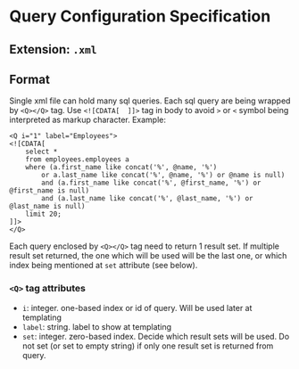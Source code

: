 # Query Configuration Specification
## Extension: `.xml`
## Format

Single xml file can hold many sql queries. Each sql query are being wrapped by `<Q></Q>` tag. Use `<![CDATA[  ]]>` tag in body to avoid `>` or `<` symbol being interpreted as markup character. Example:

    <Q i="1" label="Employees">
    <![CDATA[
        select *
        from employees.employees a
        where (a.first_name like concat('%', @name, '%')
            or a.last_name like concat('%', @name, '%') or @name is null)
            and (a.first_name like concat('%', @first_name, '%') or @first_name is null)
            and (a.last_name like concat('%', @last_name, '%') or @last_name is null)
        limit 20;
    ]]>
    </Q>

Each query enclosed by `<Q></Q>` tag need to return 1 result set. If multiple result set returned, the one which will be used will be the last one, or which index being mentioned at `set` attribute (see below).

### `<Q>` tag attributes

* `i`: integer. one-based index or id of query. Will be used later at templating
* `label`: string. label to show at templating
* `set`: integer. zero-based index. Decide which result sets will be used. Do not set (or set to empty string) if only one result set is returned from query.